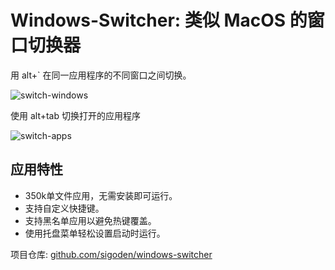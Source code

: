 # Windows-Switcher: 类似 MacOS 的窗口切换器

用 alt+` 在同一应用程序的不同窗口之间切换。

![switch-windows](https://user-images.githubusercontent.com/4012553/221805510-ee6a4f2e-e527-4f63-b4a0-080a447d176d.gif)

使用 alt+tab 切换打开的应用程序

![switch-apps](https://user-images.githubusercontent.com/4012553/221538853-b4793205-23a6-4a27-9f3c-4ff519cd6650.gif)

## 应用特性

- 350k单文件应用，无需安装即可运行。
- 支持自定义快捷键。
- 支持黑名单应用以避免热键覆盖。
- 使用托盘菜单轻松设置启动时运行。


项目仓库: [github.com/sigoden/windows-switcher](https://github.com/sigoden/windows-switcher)